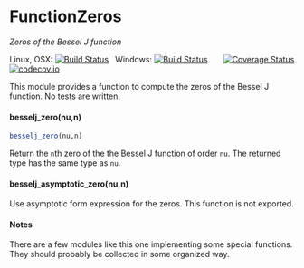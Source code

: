 # FunctionZeros
*Zeros of the Bessel J function*

Linux, OSX: [![Build Status](https://travis-ci.org/jlapeyre/FunctionZeros.jl.svg)](https://travis-ci.org/jlapeyre/FunctionZeros.jl)
&nbsp;
Windows: [![Build Status](https://ci.appveyor.com/api/projects/status/github/jlapeyre/FunctionZeros.jl?branch=master&svg=true)](https://ci.appveyor.com/project/jlapeyre/functionzeros-jl)
&nbsp; &nbsp; &nbsp;
[![Coverage Status](https://coveralls.io/repos/jlapeyre/FunctionZeros.jl/badge.svg?branch=master&service=github)](https://coveralls.io/github/jlapeyre/FunctionZeros.jl?branch=master)
[![codecov.io](http://codecov.io/github/jlapeyre/FunctionZeros.jl/coverage.svg?branch=master)](http://codecov.io/github/jlapeyre/FunctionZeros.jl?branch=master)

This module provides a function to compute the zeros of the Bessel J function.
No tests are written.

#### besselj_zero(nu,n)

```julia
besselj_zero(nu,n)
```

Return the `n`th zero of the the Bessel J function of order `nu`. The returned
type has the same type as `nu`.

#### besselj_asymptotic_zero(nu,n)

Use asymptotic form expression for the zeros. This function is not exported.

#### Notes

There are a few modules like this one implementing some special functions. They should
probably be collected in some organized way.
